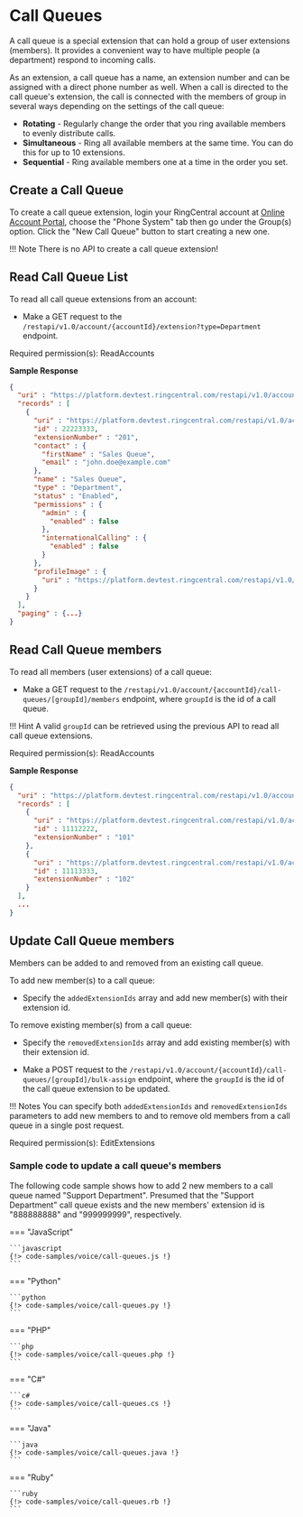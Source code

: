 # Call Queues

A call queue is a special extension that can hold a group of user extensions (members). It provides a convenient way to have multiple people (a department) respond to incoming calls.

As an extension, a call queue has a name, an extension number and can be assigned with a direct phone number as well. When a call is directed to the call queue's extension, the call is connected with the members of group in several ways depending on the settings of the call queue:

- **Rotating** - Regularly change the order that you ring available members to evenly distribute calls.
- **Simultaneous** - Ring all available members at the same time. You can do this for up to 10 extensions.
- **Sequential** - Ring available members one at a time in the order you set.

## Create a Call Queue

To create a call queue extension, login your RingCentral account at [Online Account Portal](https://service.ringcentral.com), choose the "Phone System" tab then go under the Group(s) option. Click the "New Call Queue" button to start creating a new one.

!!! Note
    There is no API to create a call queue extension!

## Read Call Queue List

To read all call queue extensions from an account:

* Make a GET request to the `/restapi/v1.0/account/{accountId}/extension?type=Department` endpoint.

Required permission(s): ReadAccounts

**Sample Response**
```json hl_lines="6"
{
  "uri" : "https://platform.devtest.ringcentral.com/restapi/v1.0/account/11111111/extension?type=Department&page=1&perPage=100",
  "records" : [
    {
      "uri" : "https://platform.devtest.ringcentral.com/restapi/v1.0/account/11111111/extension/22223333",
      "id" : 22223333,
      "extensionNumber" : "201",
      "contact" : {
        "firstName" : "Sales Queue",
        "email" : "john.doe@example.com"
      },
      "name" : "Sales Queue",
      "type" : "Department",
      "status" : "Enabled",
      "permissions" : {
        "admin" : {
          "enabled" : false
        },
        "internationalCalling" : {
          "enabled" : false
        }
      },
      "profileImage" : {
        "uri" : "https://platform.devtest.ringcentral.com/restapi/v1.0/account/11111111/extension/22223333/profile-image"
      }
    }
  ],
  "paging" : {...}
}
```

## Read Call Queue members

To read all members (user extensions) of a call queue:

* Make a GET request to the `/restapi/v1.0/account/{accountId}/call-queues/[groupId]/members` endpoint, where `groupId` is the id of a call queue.

!!! Hint
    A valid `groupId` can be retrieved using the previous API to read all call queue extensions.

Required permission(s): ReadAccounts

**Sample Response**
```json
{
  "uri" : "https://platform.devtest.ringcentral.com/restapi/v1.0/account/11111111/department/22223333/members?page=1&perPage=100",
  "records" : [
    {
      "uri" : "https://platform.devtest.ringcentral.com/restapi/v1.0/account/11111111/extension/11112222",
      "id" : 11112222,
      "extensionNumber" : "101"
    },
    {
      "uri" : "https://platform.devtest.ringcentral.com/restapi/v1.0/account/11111111/extension/11113333",
      "id" : 11113333,
      "extensionNumber" : "102"
    }
  ],
  ...
}
```

## Update Call Queue members

Members can be added to and removed from an existing call queue.

To add new member(s) to a call queue:

* Specify the `addedExtensionIds` array and add new member(s) with their extension id.

To remove existing member(s) from a call queue:

* Specify the `removedExtensionIds` array and add existing member(s) with their extension id.

* Make a POST request to the `/restapi/v1.0/account/{accountId}/call-queues/[groupId]/bulk-assign` endpoint, where the `groupId` is the id of the call queue extension to be updated.

!!! Notes
    You can specify both `addedExtensionIds` and `removedExtensionIds` parameters to add new members to and to remove old members from a call queue in a single post request.

Required permission(s): EditExtensions

### Sample code to update a call queue's members

The following code sample shows how to add 2 new members to a call queue named "Support Department". Presumed that the "Support Department" call queue exists and the new members' extension id is "888888888" and "999999999", respectively.

=== "JavaScript"

    ```javascript
    {!> code-samples/voice/call-queues.js !}
    ```    

=== "Python"

    ```python
    {!> code-samples/voice/call-queues.py !}
    ```

=== "PHP"

    ```php
    {!> code-samples/voice/call-queues.php !}
    ```

=== "C#"

    ```c#
    {!> code-samples/voice/call-queues.cs !}
    ```
    
=== "Java"

    ```java
    {!> code-samples/voice/call-queues.java !}
    ```

=== "Ruby"

    ```ruby
    {!> code-samples/voice/call-queues.rb !}
    ```

